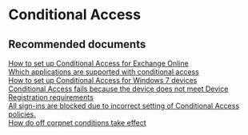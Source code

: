<properties
	pageTitle="Conditional Access"
	description="Conditional Access"
	service="microsoft.aad"
	resource="Microsoft_AAD_IAM"
	authors="jcardena"
	displayOrder=""
	selfHelpType="generic"
	supportTopicIds="32447987"
	resourceTags="conditionalaccess_overview"
	productPesIds="14785"
	cloudEnvironments="public"
/>

# Conditional Access


## **Recommended documents**
[How to set up Conditional Access for Exchange Online](https://docs.microsoft.com/azure/active-directory/active-directory-conditional-access-supported-apps) <br>
[Which applications are supported with conditional access](https://docs.microsoft.com/azure/active-directory/active-directory-conditional-access-supported-apps) <br>
[How to set up Conditional Access for Windows 7 devices](https://docs.microsoft.com/azure/active-directory/active-directory-conditional-access-automatic-device-registration-setup) <br>
[Conditional Access fails because the device does not meet Device Registration requirements](https://docs.microsoft.com/azure/active-directory/active-directory-conditional-access-automatic-device-registration-setup) <br>
[All sign-ins are blocked due to incorrect setting of Conditional Access policies.](https://docs.microsoft.com/azure/active-directory/active-directory-conditional-access-azure-portal#what-you-should-avoid-doing) <br>
[How do off corpnet conditions take effect](https://docs.microsoft.com/azure/active-directory/active-directory-conditional-access-technical-reference) <br>
